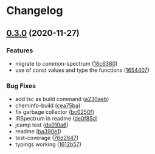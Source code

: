 # Changelog

## [0.3.0](https://www.github.com/cheminfo/iv-spectrum/compare/v0.2.2...v0.3.0) (2020-11-27)


### Features

* migrate to common-spectrum ([18c6380](https://www.github.com/cheminfo/iv-spectrum/commit/18c6380e16dd51970c4e7c7d10af40fac2e76098))
* use of const values and type the functions ([1654407](https://www.github.com/cheminfo/iv-spectrum/commit/165440726b0f1a8a7b4dd8c983b946578d22688b))


### Bug Fixes

* add tsc as build command ([a230aeb](https://www.github.com/cheminfo/iv-spectrum/commit/a230aebb05161d00050815be2814955607d703c5))
* cheminfo-build ([cea75ba](https://www.github.com/cheminfo/iv-spectrum/commit/cea75ba7dc8f094c9f0859a74f19475220628392))
* fix garbage collector ([bc0250f](https://www.github.com/cheminfo/iv-spectrum/commit/bc0250fe7f6fe892d69c4a14d8c96f7397802652))
* IRSpectrum in readme ([de0f85d](https://www.github.com/cheminfo/iv-spectrum/commit/de0f85d056ce2f818889a00ad66e35fd5b9066bc))
* jcamp test ([de010a6](https://www.github.com/cheminfo/iv-spectrum/commit/de010a6e11abf9d9362d933b8db72fd5e686faae))
* readme ([ba390e1](https://www.github.com/cheminfo/iv-spectrum/commit/ba390e12292b9ac0651d9c053bd4668e62671b92))
* test-coverage ([76d2847](https://www.github.com/cheminfo/iv-spectrum/commit/76d2847630bdaa3f919cda3c3635cfa112171a0b))
* typings working ([1612b57](https://www.github.com/cheminfo/iv-spectrum/commit/1612b5779cb8d46fcd1d22f79de6bc43b1e145d6))
